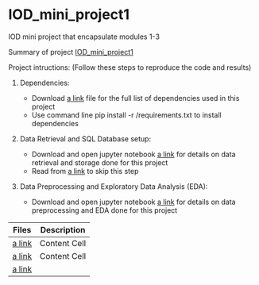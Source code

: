 # IOD_mini_project1
IOD mini project that encapsulate modules 1-3

Summary of project [IOD_mini_project1](IOD_mini_project1.pdf)

Project intructions: (Follow these steps to reproduce the code and results)

1. Dependencies:
   - Download [a link](requirements.txt) file for the full list of dependencies used in this project
   - Use command line pip install -r <downloadpath>/requirements.txt to install dependencies

2. Data Retrieval and SQL Database setup:
   - Download and open jupyter notebook [a link](Data_retrieval.ipynb) for details on data retrieval and storage done for this project
   - Read from [a link](preprocess_db.sqlite) to skip this step
   
3. Data Preprocessing and Exploratory Data Analysis (EDA):
   - Download and open jupyter notebook [a link](Data_preprocessing_EDA.ipynb) for details on data preprocessing and EDA done for this project

| Files         | Description   |
| ------------- | ------------- |
| [a link](IOD_mini_project1.pdf) | Content Cell  |
| [a link](IOD_mini_project1.pdf)  | Content Cell  |
| [a link](IOD_mini_project1.pdf) ||
